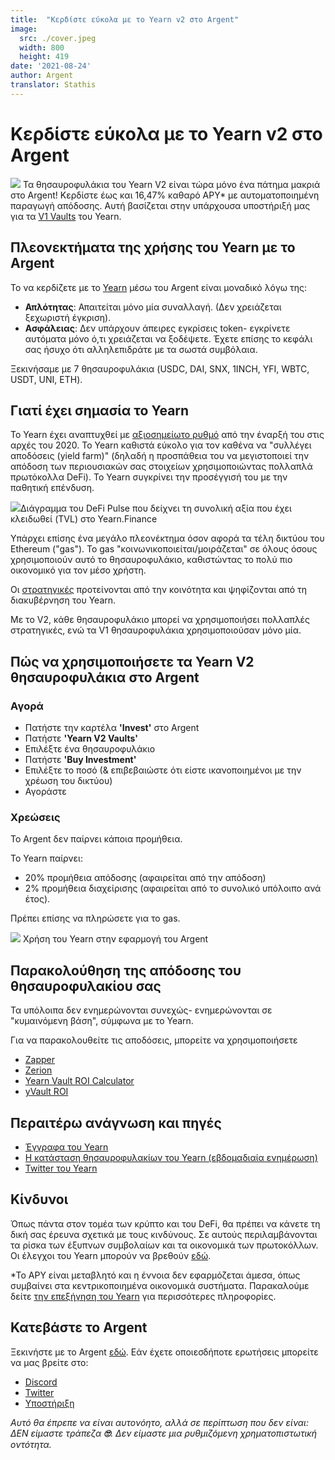 ```yaml
---
title:  "Κερδίστε εύκολα με το Yearn v2 στο Argent"
image:
  src: ./cover.jpeg
  width: 800
  height: 419
date: '2021-08-24'
author: Argent
translator: Stathis
---
```

# Κερδίστε εύκολα με το Yearn v2 στο Argent

![](Image1.jpg?w=2064&h=1080)
Τα θησαυροφυλάκια του Yearn V2 είναι τώρα μόνο ένα πάτημα μακριά στο Argent! Κερδίστε έως και 16,47% καθαρό APY\* με αυτοματοποιημένη παραγωγή απόδοσης. Αυτή βασίζεται στην υπάρχουσα υποστήριξή μας για τα [V1 Vaults](https://www.argent.xyz/blog/yearn-vaults-in-argent/) του Yearn.

## **Πλεονεκτήματα της χρήσης του Yearn με το Argent**

Το να κερδίζετε με το [Yearn](https://yearn.finance/vaults) μέσω του Argent είναι μοναδικό λόγω της:

- **Απλότητας**: Απαιτείται μόνο μία συναλλαγή. (Δεν χρειάζεται ξεχωριστή έγκριση).
- **Ασφάλειας**: Δεν υπάρχουν άπειρες εγκρίσεις token- εγκρίνετε αυτόματα μόνο ό,τι χρειάζεται να ξοδέψετε. Έχετε επίσης το κεφάλι σας ήσυχο ότι αλληλεπιδράτε με τα σωστά συμβόλαια.

Ξεκινήσαμε με 7 θησαυροφυλάκια (USDC, DAI, SNX, 1INCH, YFI, WBTC, USDT, UNI, ETH).

## **Γιατί έχει σημασία το Yearn**

Το Yearn έχει αναπτυχθεί με [αξιοσημείωτο ρυθμό](https://defipulse.com/yearn.finance) από την έναρξή του στις αρχές του 2020. Το Yearn καθιστά εύκολο για τον καθένα να "συλλέγει αποδόσεις (yield farm)"  (δηλαδή η προσπάθεια του να μεγιστοποιεί την απόδοση των περιουσιακών σας στοιχείων χρησιμοποιώντας πολλαπλά πρωτόκολλα DeFi). Το Yearn συγκρίνει την προσέγγισή του με την παθητική επένδυση.

![](Image2.jpg?w=944&h=549)Διάγραμμα του DeFi Pulse που δείχνει τη συνολική αξία που έχει κλειδωθεί (TVL) στο Yearn.Finance

Υπάρχει επίσης ένα μεγάλο πλεονέκτημα όσον αφορά τα τέλη δικτύου του Ethereum ("gas"). Το gas "κοινωνικοποιείται/μοιράζεται" σε όλους όσους χρησιμοποιούν αυτό το θησαυροφυλάκιο, καθιστώντας το πολύ πιο οικονομικό για τον μέσο χρήστη.

Οι [στρατηγικές](https://medium.com/yearn-state-of-the-vaults/the-vaults-at-yearn-9237905ffed3) προτείνονται από την κοινότητα και ψηφίζονται από τη διακυβέρνηση του Yearn.

Με το V2, κάθε θησαυροφυλάκιο μπορεί να χρησιμοποιήσει πολλαπλές στρατηγικές, ενώ τα V1 θησαυροφυλάκια χρησιμοποιούσαν μόνο μία.

## **Πώς να χρησιμοποιήσετε τα Yearn V2 θησαυροφυλάκια στο Argent**

### **Αγορά**

- Πατήστε την καρτέλα **'Invest'** στο Argent
- Πατήστε **'Yearn V2 Vaults'**
- Επιλέξτε ένα θησαυροφυλάκιο
- Πατήστε **'Buy Investment'**
- Επιλέξτε το ποσό (& επιβεβαιώστε ότι είστε ικανοποιημένοι με την χρέωση του δικτύου)
- Αγοράστε

### **Χρεώσεις**

Το Argent δεν παίρνει κάποια προμήθεια.

Το Yearn παίρνει:

- 20% προμήθεια απόδοσης (αφαιρείται από την απόδοση)
- 2% προμήθεια διαχείρισης (αφαιρείται από το συνολικό υπόλοιπο ανά έτος).

Πρέπει επίσης να πληρώσετε για το gas.

![](Image3.jpg?w=2500&h=1300)
Χρήση του Yearn στην εφαρμογή του Argent

## **Παρακολούθηση της απόδοσης του θησαυροφυλακίου σας**

Τα υπόλοιπα δεν ενημερώνονται συνεχώς- ενημερώνονται σε "κυμαινόμενη βάση", σύμφωνα με το Yearn.

Για να παρακολουθείτε τις αποδόσεις, μπορείτε να χρησιμοποιήσετε

- [Zapper](https://zapper.fi/)
- [Zerion](https://app.zerion.io/)
- [Yearn Vault ROI Calculator](https://yearn-roi.xyz/#/)
- [yVault ROI](https://yvault-roi.netlify.app/)

## **Περαιτέρω ανάγνωση και πηγές**

- [Έγγραφα του Yearn](https://docs.yearn.finance/)
- [Η κατάσταση θησαυροφυλακίων του Yearn (εβδομαδιαία ενημέρωση)](https://medium.com/yearn-state-of-the-vaults/the-vaults-at-yearn-9237905ffed3)
- [Twitter του Yearn](https://twitter.com/iearnfinance)

## **Κίνδυνοι**

Όπως πάντα στον τομέα των κρύπτο και του DeFi, θα πρέπει να κάνετε τη δική σας έρευνα σχετικά με τους κινδύνους. Σε αυτούς περιλαμβάνονται τα ρίσκα των έξυπνων συμβολαίων και τα οικονομικά των πρωτοκόλλων. Οι έλεγχοι του Yearn μπορούν να βρεθούν [εδώ](https://docs.yearn.finance/resources/audits).

\*Το APY είναι μεταβλητό και η έννοια δεν εφαρμόζεται άμεσα, όπως συμβαίνει στα κεντρικοποιημένα οικονομικά συστήματα. Παρακαλούμε δείτε [την επεξήγηση του Yearn](https://docs.yearn.finance/resources/guides/how-to-understand-yvault-roi#roi-calculation) για περισσότερες πληροφορίες.

## **Κατεβάστε το Argent**

Ξεκινήστε με το Argent [εδώ](https://argent.link/yearn-v2-post). Εάν έχετε οποιεσδήποτε ερωτήσεις μπορείτε να μας βρείτε στο:

- [Discord](https://discord.com/invite/GWSyrHg)
- [Twitter](https://twitter.com/argentHQ)
- [Υποστήριξη](https://support.argent.xyz/hc/en-us)

_Αυτό θα έπρεπε να είναι αυτονόητο, αλλά σε περίπτωση που δεν είναι: ΔΕΝ είμαστε τράπεζα _**🙄**_. Δεν είμαστε μια ρυθμιζόμενη χρηματοπιστωτική οντότητα._
